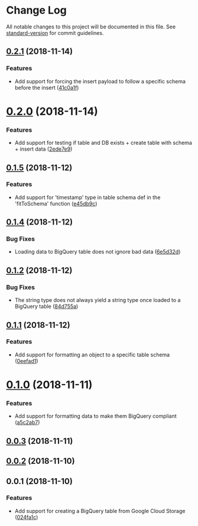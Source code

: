 # Change Log

All notable changes to this project will be documented in this file. See [standard-version](https://github.com/conventional-changelog/standard-version) for commit guidelines.

<a name="0.2.1"></a>
## [0.2.1](https://github.com/nicolasdao/google-cloud-bigquery/compare/v0.2.0...v0.2.1) (2018-11-14)


### Features

* Add support for forcing the insert payload to follow a specific schema before the insert ([41c0a1f](https://github.com/nicolasdao/google-cloud-bigquery/commit/41c0a1f))



<a name="0.2.0"></a>
# [0.2.0](https://github.com/nicolasdao/google-cloud-bigquery/compare/v0.1.5...v0.2.0) (2018-11-14)


### Features

* Add support for testing if table and DB exists + create table with schema + insert data ([2ede7e9](https://github.com/nicolasdao/google-cloud-bigquery/commit/2ede7e9))



<a name="0.1.5"></a>
## [0.1.5](https://github.com/nicolasdao/google-cloud-bigquery/compare/v0.1.4...v0.1.5) (2018-11-12)


### Features

* Add support for 'timestamp' type in table schema def in the 'fitToSchema' function ([e45db9c](https://github.com/nicolasdao/google-cloud-bigquery/commit/e45db9c))



<a name="0.1.4"></a>
## [0.1.4](https://github.com/nicolasdao/google-cloud-bigquery/compare/v0.1.2...v0.1.4) (2018-11-12)


### Bug Fixes

* Loading data to BigQuery table does not ignore bad data ([6e5d32d](https://github.com/nicolasdao/google-cloud-bigquery/commit/6e5d32d))



<a name="0.1.2"></a>
## [0.1.2](https://github.com/nicolasdao/google-cloud-bigquery/compare/v0.1.1...v0.1.2) (2018-11-12)


### Bug Fixes

* The string type does not always yield a string type once loaded to a BigQuery table ([84d755a](https://github.com/nicolasdao/google-cloud-bigquery/commit/84d755a))



<a name="0.1.1"></a>
## [0.1.1](https://github.com/nicolasdao/google-cloud-bigquery/compare/v0.1.0...v0.1.1) (2018-11-12)


### Features

* Add support for formatting an object to a specific table schema ([0eefad1](https://github.com/nicolasdao/google-cloud-bigquery/commit/0eefad1))



<a name="0.1.0"></a>
# [0.1.0](https://github.com/nicolasdao/google-cloud-bigquery/compare/v0.0.3...v0.1.0) (2018-11-11)


### Features

* Add support for formatting data to make them BigQuery compliant ([a5c2ab7](https://github.com/nicolasdao/google-cloud-bigquery/commit/a5c2ab7))



<a name="0.0.3"></a>
## [0.0.3](https://github.com/nicolasdao/google-cloud-bigquery/compare/v0.0.2...v0.0.3) (2018-11-11)



<a name="0.0.2"></a>
## [0.0.2](https://github.com/nicolasdao/google-cloud-bigquery/compare/v0.0.1...v0.0.2) (2018-11-10)



<a name="0.0.1"></a>
## 0.0.1 (2018-11-10)


### Features

* Add support for creating a BigQuery table from Google Cloud Storage ([024fa1c](https://github.com/nicolasdao/google-cloud-bigquery/commit/024fa1c))
